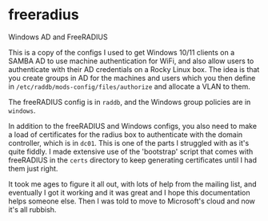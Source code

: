 # freeradius
Windows AD and FreeRADIUS

This is a copy of the configs I used to get Windows 10/11 clients on a SAMBA AD to use machine authentication for WiFi, and also allow users to authenticate with their AD credentials on a Rocky Linux box.
The idea is that you create groups in AD for the machines and users which you then define in ```/etc/raddb/mods-config/files/authorize``` and allocate a VLAN to them.

The freeRADIUS config is in ```raddb```, and the Windows group policies are in ```windows```.

In addition to the freeRADIUS and Windows configs, you also need to make a load of certificates for the radius box to authenticate with the domain controller, which is in ```dc01```. This is one of the parts I struggled with as it's quite fiddly. I made extensive use of the 'bootstrap' script that comes with freeRADIUS in the ```certs``` directory to keep generating certificates until I had them just right.

It took me ages to figure it all out, with lots of help from the mailing list, and eventually I got it working and it was great and I hope this documentation helps someone else. Then I was told to move to Microsoft's cloud and now it's all rubbish.
